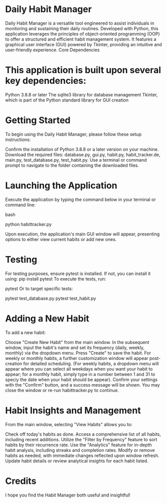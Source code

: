 # Daily Habit Manager

Daily Habit Manager is a versatile tool engineered to assist individuals in monitoring and sustaining their daily routines. Developed with Python, this application leverages the principles of object-oriented programming (OOP) to offer a structured and efficient habit management system. It features a graphical user interface (GUI) powered by Tkinter, providing an intuitive and user-friendly experience.
Core Dependencies

# This application is built upon several key dependencies:

Python 3.8.8 or later
The sqlite3 library for database management
Tkinter, which is part of the Python standard library for GUI creation

# Getting Started

To begin using the Daily Habit Manager, please follow these setup instructions:

Confirm the installation of Python 3.8.8 or a later version on your machine.
Download the required files: database.py, gui.py, habit.py, habit_tracker.de, main.py, test_database.py, test_habit.py.
Use a terminal or command prompt to navigate to the folder containing the downloaded files.

# Launching the Application

Execute the application by typing the command below in your terminal or command line:

bash

python habittracker.py

Upon execution, the application's main GUI window will appear, presenting options to either view current habits or add new ones.
# Testing

For testing purposes, ensure pytest is installed. If not, you can install it using: pip install pytest
To execute the tests, run:

pytest
Or to target specific tests:

pytest test_database.py 
pytest test_habit.py
# Adding a New Habit

To add a new habit:

Choose "Create New Habit" from the main window.
In the subsequent window, input the habit's name and set its frequency (daily, weekly, monthly) via the dropdown menu.
Press "Create" to save the habit.
For weekly or monthly habits, a further customization window will appear post-creation for detailed scheduling. 
(For weekly habits, a dropdown menu will appear where you can select all weekdays when you want your habit to appear; 
for a monthly habit, simply type in a number between 1 and 31 to speciy the date when your habit should be appear).
Confirm your settings with the "Confirm" button, and a success message will be shown.
You may close the window or re-run habittracker.py to continue.

# Habit Insights and Management

From the main window, selecting "View Habits" allows you to:

Check off today's habits as done.
Access a comprehensive list of all habits, including recent additions.
Utilize the "Filter by Frequency" feature to sort habits by their recurrence rate.
Use the "Analytics" feature for in-depth habit analysis, including streaks and completion rates.
Modify or remove habits as needed, with immediate changes reflected upon window refresh.
Update habit details or review analytical insights for each habit listed.

# Credits
I hope you find the Habit Manager both useful and insightful!
